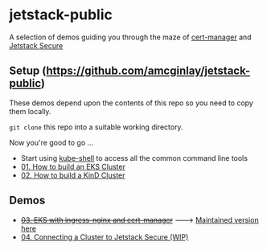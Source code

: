 # jetstack-public

A selection of demos guiding you through the maze of [cert-manager](https://cert-manager.io/) and [Jetstack Secure](https://platform.jetstack.io)

## Setup (https://github.com/amcginlay/jetstack-public)

These demos depend upon the contents of this repo so you need to copy them locally.

`git clone` this repo into a suitable working directory.

Now you're good to go ...

* Start using [kube-shell](https://github.com/amcginlay/kube-shell) to access all the common command line tools
* [01. How to build an EKS Cluster](demos/01-build-eks-cluster/README.md)
* [02. How to build a KinD Cluster](demos/02-build-kind-cluster/README.md)

## Demos
* ~~[03. EKS with ingress-nginx and cert-manager](demos/03-eks-ingress-nginx-cert-manager/README.md)~~ ---> [Maintained version here](https://github.com/amcginlay/venafi-demos/tree/main/demos/01-eks-ingress-nginx-cert-manager)
* [04. Connecting a Cluster to Jetstack Secure (WIP)](demos/04-connect-cluster-to-jss/README.md)
